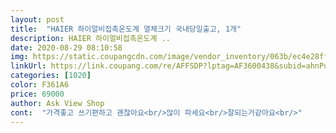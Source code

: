 ```yaml
---
layout: post 
title:  "HAIER 하이얼비접촉온도계 열체크기 국내당일출고, 1개" 
description: HAIER 하이얼비접촉온도계 ..
date: 2020-08-29 08:10:58 
img: https://static.coupangcdn.com/image/vendor_inventory/063b/ec4e28ff0cf564c0d146cb2ecbe0f8cd9538ce6d3d03a2f6e1394c3152a5.jpg 
linkUrl: https://link.coupang.com/re/AFFSDP?lptag=AF3600438&subid=ahnPublicAsk&pageKey=1654739266&itemId=2819112748&vendorItemId=70808604879&traceid=V0-113-d3fe50dfe2840ac3 
categories: [1020] 
color: F361A6 
price: 69000 
author: Ask View Shop 
cont:  "가격좋고 쓰기편하고 괜찮아요<br/>많이 파세요<br/>잘되는거같아요<br/>" 
---
```

